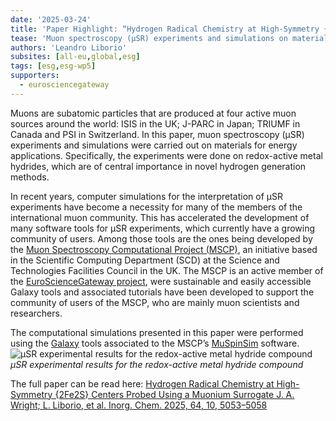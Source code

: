 ```yaml
---
date: '2025-03-24'
title: 'Paper Highlight: “Hydrogen Radical Chemistry at High-Symmetry {2Fe2S} Centers Probed Using a Muonium Surrogate”'
tease: 'Muon spectroscopy (μSR) experiments and simulations on materials for energy applications'
authors: 'Leandro Liborio'
subsites: [all-eu,global,esg]
tags: [esg,esg-wp5]
supporters:
  - eurosciencegateway
---
```


Muons are subatomic particles that are produced at four active muon sources around the world: ISIS in the UK; J-PARC in Japan; TRIUMF in Canada and PSI in Switzerland.
In this paper, muon spectroscopy (μSR) experiments and simulations were carried out on materials for energy applications. Specifically, the experiments were done on redox-active metal hydrides,
which are of central importance in novel hydrogen generation methods.

In recent years, computer simulations for the interpretation of μSR experiments have become a necessity for many of the members of the international muon community.
This has accelerated the development of many software tools for µSR experiments, which currently have a growing community of users.
Among those tools are the ones being developed by the [Muon Spectroscopy Computational Project (MSCP)](https://muon-spectroscopy-computational-project.github.io ), an initiative based in the Scientific Computing Department (SCD) at the Science and Technologies Facilities Council in the UK. The MSCP is an active
member of the [EuroScienceGateway project](https://galaxyproject.org/projects/esg/ ), were sustainable and easily accessible Galaxy tools and associated
tutorials have been developed to support the community of users of the MSCP, who are mainly muon scientists and researchers.

The computational simulations presented in this paper were performed using the [Galaxy](https://materialsgalaxy.stfc.ac.uk ) tools associated to
the MSCP’s [MuSpinSim](https://iopscience.iop.org/article/10.1088/1742-6596/2462/1/012017) software.  
![μSR experimental results for the redox-active metal hydride compound](μSR.png)  
*μSR experimental results for the redox-active metal hydride compound*  
  
The full paper can be read here: [Hydrogen Radical Chemistry at High-Symmetry {2Fe2S} Centers Probed Using a Muonium Surrogate J. A. Wright; L. Liborio, et al. Inorg. Chem. 2025, 64, 10, 5053–5058](https://doi.org/10.1021/acs.inorgchem.4c05126)
